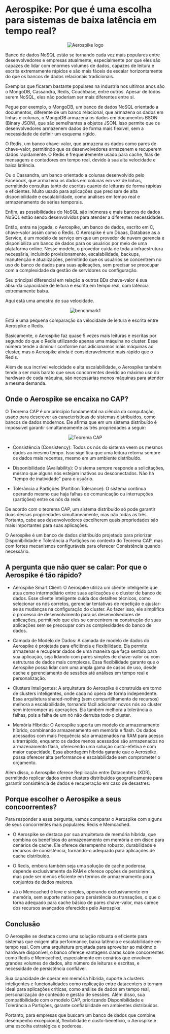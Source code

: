 # Aerospike: Por que é uma escolha para sistemas de baixa latência em tempo real?

<p align="center">
    <img src="./assets/logo.png" alt="Aerospike logo"> 
</p>

Banco de dados NoSQL estão se tornando cada vez mais populares entre desenvolvedores e empresas atualmente, especialmente por que eles
são capazes de lidar com enormes volumes de dados, capazes de leitura e escrita extremamente rápidos e são mais fáceis de escalar horizontamente
do que os bancos de dados relacionais tradicionais.

Exemplos que ficaram bastante populares na industria nos ultimos anos são o MongoDB, Cassandra, Redis, Couchbase, entre outros. Apesar de todos serem NoSQL,
eles não poderiam ser mais diferentes entre si.

Pegue por exemplo, o MongoDB, um banco de dados NoSQL orientado a documentos, diferente de um banco relacional, que armazena os dados em linhas e colunas,
o MongoDB armazena os dados em documentos BSON (Binary JSON), que são semelhantes a objetos JSON. Isso permite que os desenvolvedores armazenem dados de forma mais flexível,
sem a necessidade de definir um esquema rígido.

O Redis, um banco chave-valor, que armazena os dados como pares de chave-valor, permitindo que os desenvolvedores armazenem e recuperem dados rapidamente.
O Redis é frequentemente usado para cache, filas de mensagens e contadores em tempo real, devido à sua alta velocidade e baixa latência.

Ou o Cassandra, um banco orientado a colunas desenvolvido pelo Facebook, que armazena os dados em colunas em vez de linhas, permitindo consultas tanto de escritas
quanto de leituras de forma rápidas e eficientes.
Muito usado para aplicações que precisam de alta disponibilidade e escalabilidade, como análises em tempo real e armazenamento de séries temporais.

Enfim, as possibilidades do NoSQL são inúmeras e mais bancos de dados NoSQL estão sendo desenvolvidos para atender a diferentes necessidades.

Então, entra na jogada, o Aerospike, um banco de dados, escrito em C, chave-valor assim como o Redis.
O Aerospike é um Dbaas, Database as a Service, é um modelo de serviço em que um provedor de nuvem gerencia e disponibiliza um banco de dados para os usuários por meio de uma plataforma online.
Nesse modelo, o provedor cuida de toda a infraestrutura necessária, incluindo provisionamento, escalabilidade, backups, manutenção e atualizações,
permitindo que os usuários se concentrem no uso do banco de dados para suas aplicações, sem precisar se preocupar com a complexidade da gestão de servidores ou configuração.

Seu principal diferencial em relação a outros BDs chave-valor é sua absurda capacidade de leitura e escrita em tempo real, com latência extremamente baixa.

Aqui está uma amostra de sua velocidade.

<p align="center">
    <img src="./assets/benchmark1.webp" alt="benchmark1"> 
</p>

Está é uma pequena comparação da velocidade de leitura e escrita entre Aerospike e Redis.

Basicamente, o Aerospike faz quase 5 vezes mais leituras e escritas por segundo do que o Redis utilizando apenas uma máquina no cluster. Esse número tende a diminuir conforme
nos adicionamos mais máquinas ao cluster, mas o Aerospike ainda é consideravelmente mais rápido que o Redis.

Além de sua incrível velocidade e alta escalabilidade, o Aerospike também tende a ser mais barato que seus concorrentes
devido ao máximo uso do hardware de cada máquina, são necessárias menos máquinas para atender a mesma demanda.

## Onde o Aerospike se encaixa no CAP?

O Teorema CAP é um princípio fundamental na ciência da computação, usado para descrever as características de sistemas distribuídos, como bancos de dados modernos.
Ele afirma que em um sistema distribuído é impossível garantir simultaneamente as três propriedades a seguir:

<p align="center">
    <img src="./assets/CAP.png" alt="Teorema CAP"> 
</p>

- Consistência (Consistency): Todos os nós do sistema veem os mesmos dados ao mesmo tempo.
  Isso significa que uma leitura retorna sempre os dados mais recentes, mesmo em um ambiente distribuído.

- Disponibilidade (Availability): O sistema sempre responde a solicitações, mesmo que alguns nós estejam inativos ou desconectados.
  Não há "tempo de inatividade" para o usuário.

- Tolerância a Partições (Partition Tolerance): O sistema continua operando mesmo que haja falhas de comunicação ou interrupções (partições) entre os nós da rede.

De acordo com o teorema CAP, um sistema distribuído só pode garantir duas dessas propriedades simultaneamente, mas não todas as três. Portanto, cabe aos desenvolvedores
escolherem quais propriedades são mais importantes para suas aplicações.

O Aerospike é um banco de dados distribuído projetado para priorizar Disponibilidade e Tolerância a Partições no contexto do Teorema CAP,
mas com fortes mecanismos configuráveis para oferecer Consistência quando necessário.

## A pergunta que não quer se calar: Por que o Aerospike é tão rápido?

- Aerospike Smart Client: O Aerospike utiliza um cliente inteligente que atua como intermediário entre suas aplicações e o cluster de banco de dados.
  Esse cliente inteligente cuida dos detalhes técnicos, como selecionar os nós corretos, gerenciar tentativas de repetição e ajustar-se às mudanças na configuração do cluster.
  Ao fazer isso, ele simplifica o processo de desenvolvimento para os desenvolvedores de aplicações,
  permitindo que eles se concentrem na construção de suas aplicações sem se preocupar com as complexidades do banco de dados.

- Camada de Modelo de Dados: A camada de modelo de dados do Aerospike é projetada para eficiência e flexibilidade.
  Ela permite armazenar e recuperar dados de uma maneira que faça sentido para sua aplicação, seja lidando com pares simples de chave-valor ou com estruturas de dados mais complexas.
  Essa flexibilidade garante que o Aerospike possa lidar com uma ampla gama de casos de uso, desde cache e gerenciamento de sessões até análises em tempo real e personalização.

- Clusters Inteligentes: A arquitetura do Aerospike é construída em torno de clusters inteligentes, onde cada nó opera de forma independente.
  Essa arquitetura shared-nothing (sem compartilhamento de recursos) melhora a escalabilidade, tornando fácil adicionar novos nós ao cluster sem interromper as operações.
  Ela também melhora a tolerância a falhas, pois a falha de um nó não derruba todo o cluster.

- Memória Híbrida: O Aerospike suporta um modelo de armazenamento híbrido, combinando armazenamento em memória e flash.
  Os dados acessados com mais frequência são armazenados na RAM para acesso ultrarrápido, enquanto os dados menos acessados são armazenados no armazenamento flash,
  oferecendo uma solução custo-efetiva e com maior capacidade.
  Essa abordagem híbrida garante que o Aerospike possa oferecer alta performance e escalabilidade sem comprometer o orçamento.

Além disso, o Aerospike oferece Replicação entre Datacenters (XDR),
permitindo replicar dados entre clusters distribuídos geograficamente para garantir consistência de dados e recuperação em caso de desastres.

## Porque escolher o Aerospike a seus concoorrentes?

Para responder a essa pergunta, vamos comparar o Aerospike com alguns de seus concorrentes mais populares: Redis e Memcached.

- O Aerospike se destaca por sua arquitetura de memória híbrida, que combina os benefícios do armazenamento em memória e em disco para cenários de cache.
  Ele oferece desempenho robusto, durabilidade e recursos de consistência, tornando-o adequado para aplicações de cache distribuído.

- O Redis, embora também seja uma solução de cache poderosa, depende exclusivamente da RAM e oferece opções de persistência,
  mas pode ser menos eficiente em termos de armazenamento para conjuntos de dados maiores.

- Já o Memcached é leve e simples, operando exclusivamente em memória, sem suporte nativo para persistência ou transações,
  o que o torna adequado para cache básico de pares chave-valor, mas carece dos recursos avançados oferecidos pelo Aerospike.

## Conclusão

O Aerospike se destaca como uma solução robusta e eficiente para sistemas que exigem alta performance, baixa latência e escalabilidade em tempo real. Com uma arquitetura projetada para aproveitar ao máximo o hardware disponível, o banco oferece vantagens claras sobre concorrentes como Redis e Memcached, especialmente em cenários que envolvem grandes volumes de dados, alto número de leituras e escritas, e necessidade de persistência confiável.

Sua capacidade de operar em memória híbrida, suporte a clusters inteligentes e funcionalidades como replicação entre datacenters o tornam ideal para aplicações críticas, como análise de dados em tempo real, personalização de conteúdo e gestão de sessões. Além disso, sua compatibilidade com o modelo CAP, priorizando Disponibilidade e Tolerância a Partições, garante confiabilidade em ambientes distribuídos.

Portanto, para empresas que buscam um banco de dados que combine desempenho excepcional, flexibilidade e custo-benefício, o Aerospike é uma escolha estratégica e poderosa.
